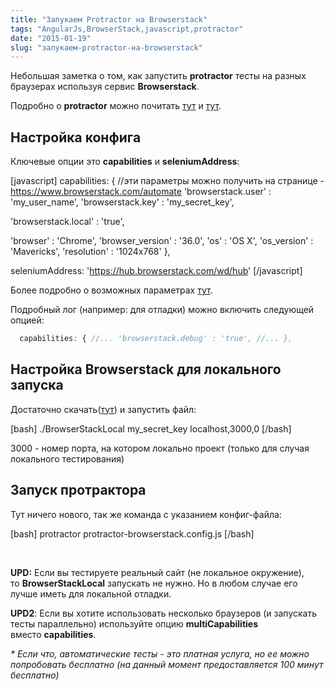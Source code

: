 ```yaml
---
title: "Запукаем Protractor на Browserstack"
tags: "AngularJs,BrowserStack,javascript,protractor"
date: "2015-01-19"
slug: "запукаем-protractor-на-browserstack"
---
```


Небольшая заметка о том, как запустить **protractor** тесты на разных браузерах используя сервис **Browserstack**.

Подробно о **protractor** можно почитать [тут](https://stepansuvorov.com/blog/2014/02/angularjs-protractor/ "Тестируем AngularJS используя Protractor") и [тут](https://stepansuvorov.com/blog/2014/11/protractor/ "Автоматизируем тестирование AngularJS с Protractor").

## Настройка конфига

Ключевые опции это **capabilities** и **seleniumAddress**:

[javascript] capabilities: { //эти параметры можно получить на странице - https://www.browserstack.com/automate 'browserstack.user' : 'my_user_name', 'browserstack.key' : 'my_secret_key',

'browserstack.local' : 'true',

'browser' : 'Chrome', 'browser_version' : '36.0', 'os' : 'OS X', 'os_version' : 'Mavericks', 'resolution' : '1024x768' },

seleniumAddress: 'https://hub.browserstack.com/wd/hub' [/javascript]

Более подробно о возможных параметрах [тут](https://www.browserstack.com/automate/capabilities "browserstack.com").

Подробный лог (например: для отладки) можно включить следующей опцией:

```javascript 
  capabilities: { //... 'browserstack.debug' : 'true', //... },  
 ```

## Настройка Browserstack для локального запуска

Достаточно скачать([тут](https://www.browserstack.com/automate/node#setting-local-tunnel "browserstack.com")) и запустить файл:

[bash] ./BrowserStackLocal my_secret_key localhost,3000,0 [/bash]

3000 - номер порта, на котором локально проект (только для случая локального тестирования)

## Запуск протрактора

Тут ничего нового, так же команда с указанием конфиг-файла:

[bash] protractor protractor-browserstack.config.js [/bash]

 

**UPD:** Если вы тестируете реальный сайт (не локальное окружение), то **BrowserStackLocal** запускать не нужно. Но в любом случае его лучше иметь для локальной отладки.

**UPD2**: Если вы хотите использовать несколько браузеров (и запускать тесты параллельно) используйте опцию **multiCapabilities** вместо **capabilities**.

_\* Если что, автоматические тесты - это платная услуга, но ее можно попробовать бесплатно (на данный момент предоставляется 100 минут бесплатно)_
